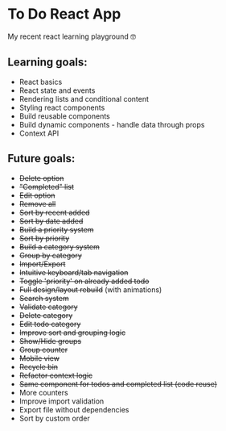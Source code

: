 # To Do React App

My recent react learning playground 🤓

## Learning goals:

- React basics
- React state and events
- Rendering lists and conditional content
- Styling react components
- Build reusable components
- Build dynamic components - handle data through props
- Context API

## Future goals:

- ~~Delete option~~
- ~~"Completed" list~~
- ~~Edit option~~
- ~~Remove all~~
- ~~Sort by recent added~~
- ~~Sort by date added~~
- ~~Build a priority system~~
- ~~Sort by priority~~
- ~~Build a category system~~
- ~~Group by category~~
- ~~Import/Export~~
- ~~Intuitive keyboard/tab navigation~~
- ~~Toggle 'priority' on already added todo~~
- ~~Full design/layout rebuild~~ (with animations)
- ~~Search system~~
- ~~Validate category~~
- ~~Delete category~~
- ~~Edit todo category~~
- ~~Improve sort and grouping logic~~
- ~~Show/Hide groups~~
- ~~Group counter~~
- ~~Mobile view~~
- ~~Recycle bin~~
- ~~Refactor context logic~~
- ~~Same component for todos and completed list (code reuse)~~
- More counters
- Improve import validation
- Export file without dependencies
- Sort by custom order
